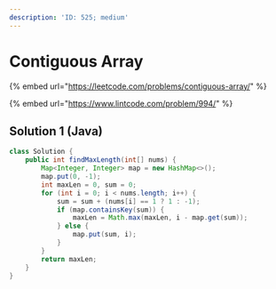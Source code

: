 ```yaml
---
description: 'ID: 525; medium'
---
```


# Contiguous Array

{% embed url="https://leetcode.com/problems/contiguous-array/" %}

{% embed url="https://www.lintcode.com/problem/994/" %}

## Solution 1 \(Java\)

```java
class Solution {
    public int findMaxLength(int[] nums) {
        Map<Integer, Integer> map = new HashMap<>();
        map.put(0, -1);
        int maxLen = 0, sum = 0;
        for (int i = 0; i < nums.length; i++) {
            sum = sum + (nums[i] == 1 ? 1 : -1);
            if (map.containsKey(sum)) {
                maxLen = Math.max(maxLen, i - map.get(sum));
            } else {
                map.put(sum, i);
            }
        }
        return maxLen;
    }
}
```

